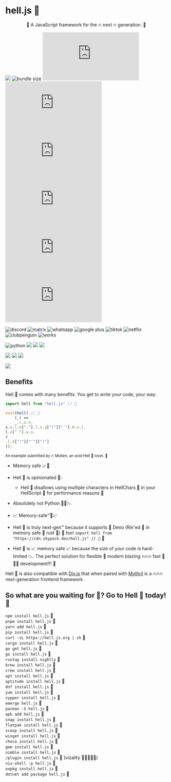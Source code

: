 # hell.js 🚀
<p align="center">🚀 A JavaScript framework for the 🔥 next 🔥 generation. 🚀</p>


![](https://img.shields.io/badge/made_with_pain_and_suffering-ff69b4?logo=java)
![bundle size](https://img.shields.io/badge/minzipped%20size-8523%20TB-blue)
![npm](https://img.shields.io/npm/dy/hell.js)
![npm](https://img.shields.io/npm/v/hell.js)
![NPM](https://img.shields.io/npm/l/hell.js)
![Libraries.io dependency status for latest release](https://img.shields.io/librariesio/release/npm/hell.js)
![npm collaborators](https://img.shields.io/npm/collaborators/hell.js)
![npm type definitions](https://img.shields.io/npm/types/hell.js)

![discord](https://img.shields.io/badge/Discord-7289DA?style=for-the-badge&logo=discord&logoColor=white)
![matrix](https://img.shields.io/badge/Matrix-green?style=for-the-badge&logo=matrix&logoColor=white)
![whatsapp](https://img.shields.io/badge/WhatsApp-25D366?style=for-the-badge&logo=whatsapp&logoColor=white)
![google plus](https://aleen42.github.io/badges/src/google_plus.svg)
![tiktok](https://img.shields.io/badge/TikTok-000000?style=for-the-badge&logo=tiktok&logoColor=white)
![netflix](https://img.shields.io/badge/Netflix-E50914?style=for-the-badge&logo=netflix&logoColor=white)
![clubpenguin](https://img.shields.io/badge/Compatible%20with-Club%20Penguin-red?style=for-the-badge)
![works](https://img.shields.io/badge/WORKS%20ON-MY%20MACHINE-yellow?style=for-the-badge)


![python](https://img.shields.io/badge/Python-3776AB?style=for-the-badge&logo=python&logoColor=white)
![](https://img.shields.io/badge/Material--UI-0081CB?style=for-the-badge&logo=material-ui&logoColor=white)
![](https://img.shields.io/badge/Django-092E20?style=for-the-badge&logo=django&logoColor=white)
![](https://img.shields.io/badge/Microsoft_Word-2B579A?style=for-the-badge&logo=microsoft-word&logoColor=white)

![](https://img.shields.io/badge/NVIDIA-GTX950-76B900?style=for-the-badge&logo=nvidia&logoColor=white)
![](https://img.shields.io/badge/Counter_Strike-000000?style=for-the-badge&logo=counter-strike&logoColor=white)
![](https://aleen42.github.io/badges/src/lamborghini.svg)


![](http://forthebadge.com/images/badges/made-with-javascript.svg)


## Benefits

Hell 🚀 comes with many benefits. You get to write your code, your way:

```js
import hell from "hell.js" // 🚀

eval(hell( // 🚀
    (_) =>
    _.c.o.n.
s.o.l.e["."].l.o.g["("]["'"].H.e.l.
l.o[" "].w.o.
r
.l.d["!"]["'"][")"]
));
```
<sub>An example submitted by 🔥 Molten, an *avid* Hell 🚀 lover. 🚀</sub>

- Memory safe 📈🚀

- Hell 🚀 is opinionated 🚀:
    * Hell 🚀 disallows using multiple characters in HellChars 🚀 in your HellScript 🚀 for performance reasons 🚀
    
- Absolutely not Python 🐍🚫📉

- 📈 Memory-safe™🚀📈

- Hell 🚀 is truly next-gen™ because it supports 🚀 Deno (Riir'ed 🚀 in memory safe 🚀 rust 🚀) 🚀 too! `import hell from "https://cdn.skypack.dev/hell.js" // 🚀` 🚀

- Hell 🚀 is 📈 memory safe 📈 because the size of your code is hard-limited 📉. The perfect solution for flexible 🚀 modern blazing 🔥🔥🔥 fast 🚀🚀🚀 development!!! 🚀


Hell 🚀 is also compatible with [Div.js](https://github.com/willmartian/div.js) that when paired with [Mythril](https://mithril.js.org/) is a 🔥🔥🔥 next-generation frontend framework.

## So what are you waiting for 🚀? Go to Hell 🚀 today! 🚀
`npm install hell.js` 🚀  
`pnpm install hell.js` 🚀  
`yarn add hell.js` 🚀  
`pip install hell.js` 🚀  
`curl -sL https://hell.js.org | sh` 🚀  
`cargo install hell.js` 🚀  
`go get hell.js` 🚀  
`go install hell.js` 🚀  
`rustup install nightly` 🚀  
`brew install hell.js` 🚀  
`crew install hell.js` 🚀  
`apt install hell.js` 🚀  
`aptitude install hell.js` 🚀  
`dnf install hell.js` 🚀  
`yum install hell.js` 🚀  
`zypper install hell.js` 🚀  
`emerge hell.js` 🚀  
`pacman -S hell.js` 🚀  
`apk add hell.js` 🚀  
`snap install hell.js` 🚀  
`flatpak install hell.js` 🚀  
`scoop install hell.js` 🚀  
`winget install hell.js` 🚀  
`choco install hell.js` 🚀  
`gem install hell.js` 🚀  
`nimble install hell.js` 🚀  
`/plugin install hell.js` 🚀 (vizality 🌈🚀🔥🔥🔥)  
`nix-shell -p hell.js` 🚀  
`eopkg install hell.js` 🚀  
`dotnet add package hell.js` 🚀

